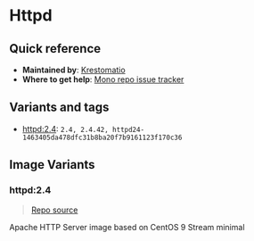 # Httpd
## Quick reference
- **Maintained by**:
[Krestomatio](https://krestomatio.com)
- **Where to get help**:
[Mono repo issue tracker](https://github.com/krestomatio/container_builder/issues)

## Variants and tags
- [httpd:2.4](#httpd24): `2.4, 2.4.42, httpd24-1463405da478dfc31b8ba20f7b9161123f170c36`


## Image Variants
### httpd:2.4
> [Repo source](https://github.com/krestomatio/container_builder/tree/master/httpd/httpd24)

Apache HTTP Server image based on CentOS 9 Stream minimal

